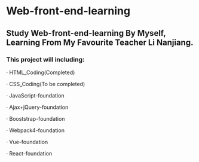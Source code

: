 # Web-front-end-learning
## Study Web-front-end-learning By Myself, Learning From My Favourite Teacher Li Nanjiang.
### This project will including: 
· HTML_Coding(Completed)

· CSS_Coding(To be completed)

· JavaScript-foundation

· Ajax+jQuery-foundation

· Booststrap-foundation

· Webpack4-foundation

· Vue-foundation

· React-foundation

